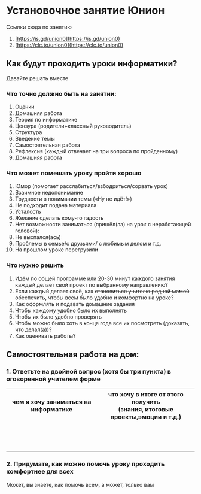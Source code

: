 # Установочное занятие Юнион
Ссылки сюда по занятию
1. [https://is.gd/union0](https://is.gd/union0) 
1. [https://clc.to/union0](https://clc.to/union0)

## Как будут проходить уроки информатики?

Давайте решать вместе

### Что точно должно быть на занятии:
1. Оценки
1. Домашняя работа
1. Теория по информатике
1. Цензура (родители+классный руководитель)
1. Структура
  1. Введение темы
  1. Самостоятельная работа
  1. Рефлексия (каждый отвечает на три вопроса по пройденному)
  1. Домашняя работа

### Что может помешать уроку пройти хорошо
1. Юмор (помогает расслабиться/взбодриться/сорвать урок)
1. Взаимное недопонимание
1. Трудности в понимании темы («Ну не идёт!») 
1. Не подходит подача материала
1. Усталость
1. Желание сделать кому-то гадость
1. Нет возможности заниматься (пришёл(ла) на урок с неработающей головой):
  1. Не выспался(ась)
  1. Проблемы в семье/с друзьями/ с любимым делом и т.д.
  1. На прошлом уроке перегрузили

### Что нужно решить
1. Идём по общей программе или 20-30 минут каждого занятия каждый делает свой проект по выбранному направлению?
1. Если каждый делает своё, как ~~становиться учителю родной мамой~~ обеспечить, чтобы всем было удобно и комфортно на уроке?
1. Как оформлять и подавать домашние задания
  1. Чтобы каждому удобно было их выполнять
  1. Чтобы их было удобно проверять
  1. Чтобы можно было хоть в конце года все их посмотреть (доказать, что делал(а))?
1. Как оценивать работы?




##  Самостоятельная работа на дом:

### 1. Ответьте на двойной вопрос (хотя бы три пункта) в оговоренной учителем форме

<table>
    <tr>
        <th>чем я хочу заниматься на информатике</th> 
        <th>что хочу в итоге от этого получить<br>(знания, итоговые проекты,эмоции и т.д.)</th>
    </tr> 
    <tr>
        <td> &nbsp;</td>
        <td> &nbsp;</td>
    </tr>
    <tr>
        <td> &nbsp;</td>
        <td> &nbsp;</td>
    </tr>
    <tr>
        <td> &nbsp;</td>
        <td> &nbsp;</td>
    </tr>
</table>


### 2. Придумате, как можно помочь уроку проходить комфортнее для всех

Может, вы знаете, как помочь всем, а может, только вам
